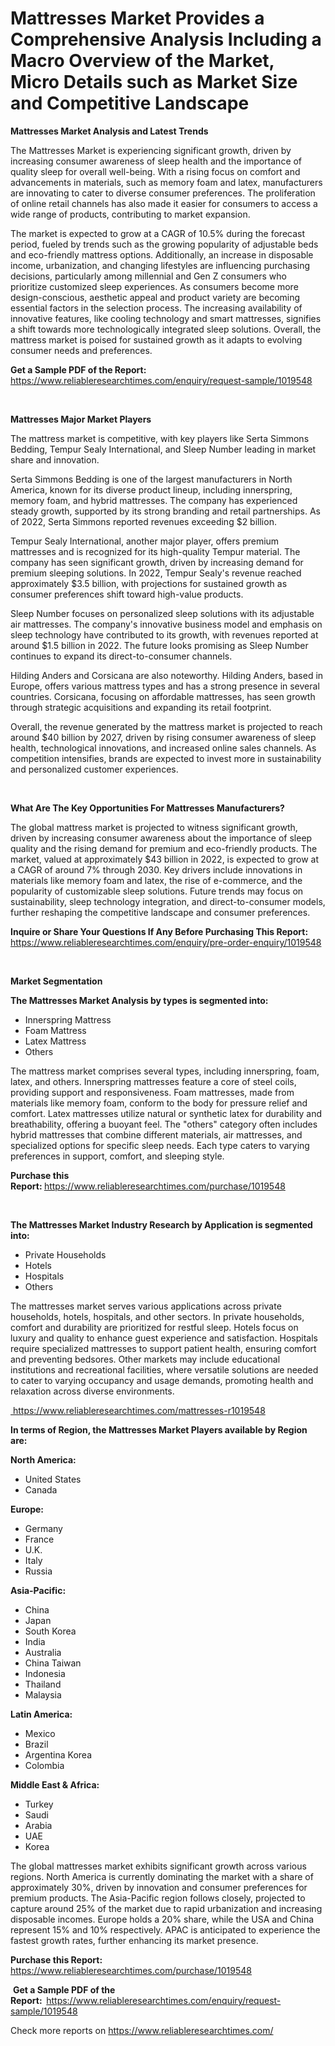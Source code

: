 <p><h1>Mattresses Market Provides a Comprehensive Analysis Including a Macro Overview of the Market, Micro Details such as Market Size and Competitive Landscape</h1></p><p><strong>Mattresses Market Analysis and Latest Trends</strong></p>
<p><p>The Mattresses Market is experiencing significant growth, driven by increasing consumer awareness of sleep health and the importance of quality sleep for overall well-being. With a rising focus on comfort and advancements in materials, such as memory foam and latex, manufacturers are innovating to cater to diverse consumer preferences. The proliferation of online retail channels has also made it easier for consumers to access a wide range of products, contributing to market expansion.</p><p>The market is expected to grow at a CAGR of 10.5% during the forecast period, fueled by trends such as the growing popularity of adjustable beds and eco-friendly mattress options. Additionally, an increase in disposable income, urbanization, and changing lifestyles are influencing purchasing decisions, particularly among millennial and Gen Z consumers who prioritize customized sleep experiences. As consumers become more design-conscious, aesthetic appeal and product variety are becoming essential factors in the selection process. The increasing availability of innovative features, like cooling technology and smart mattresses, signifies a shift towards more technologically integrated sleep solutions. Overall, the mattress market is poised for sustained growth as it adapts to evolving consumer needs and preferences.</p></p>
<p><strong>Get a Sample PDF of the Report:&nbsp;</strong> <a href="https://www.reliableresearchtimes.com/enquiry/request-sample/1019548?utm_campaign=2334&utm_medium=2&utm_source=Github&utm_content=ia&utm_term=08022025&utm_id=mattresses">https://www.reliableresearchtimes.com/enquiry/request-sample/1019548</a></p>
<p>&nbsp;</p>
<p><strong>Mattresses Major Market Players</strong></p>
<p><p>The mattress market is competitive, with key players like Serta Simmons Bedding, Tempur Sealy International, and Sleep Number leading in market share and innovation. </p><p>Serta Simmons Bedding is one of the largest manufacturers in North America, known for its diverse product lineup, including innerspring, memory foam, and hybrid mattresses. The company has experienced steady growth, supported by its strong branding and retail partnerships. As of 2022, Serta Simmons reported revenues exceeding $2 billion.</p><p>Tempur Sealy International, another major player, offers premium mattresses and is recognized for its high-quality Tempur material. The company has seen significant growth, driven by increasing demand for premium sleeping solutions. In 2022, Tempur Sealy's revenue reached approximately $3.5 billion, with projections for sustained growth as consumer preferences shift toward high-value products.</p><p>Sleep Number focuses on personalized sleep solutions with its adjustable air mattresses. The company's innovative business model and emphasis on sleep technology have contributed to its growth, with revenues reported at around $1.5 billion in 2022. The future looks promising as Sleep Number continues to expand its direct-to-consumer channels.</p><p>Hilding Anders and Corsicana are also noteworthy. Hilding Anders, based in Europe, offers various mattress types and has a strong presence in several countries. Corsicana, focusing on affordable mattresses, has seen growth through strategic acquisitions and expanding its retail footprint.</p><p>Overall, the revenue generated by the mattress market is projected to reach around $40 billion by 2027, driven by rising consumer awareness of sleep health, technological innovations, and increased online sales channels. As competition intensifies, brands are expected to invest more in sustainability and personalized customer experiences.</p></p>
<p>&nbsp;</p>
<p><strong>What Are The Key Opportunities For Mattresses Manufacturers?</strong></p>
<p><p>The global mattress market is projected to witness significant growth, driven by increasing consumer awareness about the importance of sleep quality and the rising demand for premium and eco-friendly products. The market, valued at approximately $43 billion in 2022, is expected to grow at a CAGR of around 7% through 2030. Key drivers include innovations in materials like memory foam and latex, the rise of e-commerce, and the popularity of customizable sleep solutions. Future trends may focus on sustainability, sleep technology integration, and direct-to-consumer models, further reshaping the competitive landscape and consumer preferences.</p></p>
<p><strong>Inquire or Share Your Questions If Any Before Purchasing This Report:</strong> <a href="https://www.reliableresearchtimes.com/enquiry/pre-order-enquiry/1019548?utm_campaign=2334&utm_medium=2&utm_source=Github&utm_content=ia&utm_term=08022025&utm_id=mattresses">https://www.reliableresearchtimes.com/enquiry/pre-order-enquiry/1019548</a></p>
<p>&nbsp;</p>
<p><strong>Market Segmentation</strong></p>
<p><strong>The Mattresses Market Analysis by types is segmented into:</strong></p>
<p><ul><li>Innerspring Mattress</li><li>Foam Mattress</li><li>Latex Mattress</li><li>Others</li></ul></p>
<p><p>The mattress market comprises several types, including innerspring, foam, latex, and others. Innerspring mattresses feature a core of steel coils, providing support and responsiveness. Foam mattresses, made from materials like memory foam, conform to the body for pressure relief and comfort. Latex mattresses utilize natural or synthetic latex for durability and breathability, offering a buoyant feel. The "others" category often includes hybrid mattresses that combine different materials, air mattresses, and specialized options for specific sleep needs. Each type caters to varying preferences in support, comfort, and sleeping style.</p></p>
<p><strong>Purchase this Report:&nbsp;</strong><a href="https://www.reliableresearchtimes.com/purchase/1019548?utm_campaign=2334&utm_medium=2&utm_source=Github&utm_content=ia&utm_term=08022025&utm_id=mattresses">https://www.reliableresearchtimes.com/purchase/1019548</a></p>
<p>&nbsp;</p>
<p><strong>The Mattresses Market Industry Research by Application is segmented into:</strong></p>
<p><ul><li>Private Households</li><li>Hotels</li><li>Hospitals</li><li>Others</li></ul></p>
<p><p>The mattresses market serves various applications across private households, hotels, hospitals, and other sectors. In private households, comfort and durability are prioritized for restful sleep. Hotels focus on luxury and quality to enhance guest experience and satisfaction. Hospitals require specialized mattresses to support patient health, ensuring comfort and preventing bedsores. Other markets may include educational institutions and recreational facilities, where versatile solutions are needed to cater to varying occupancy and usage demands, promoting health and relaxation across diverse environments.</p></p>
<p><a href="https://www.reliableresearchtimes.com/mattresses-r1019548?utm_campaign=2334&utm_medium=2&utm_source=Github&utm_content=ia&utm_term=08022025&utm_id=mattresses">&nbsp;https://www.reliableresearchtimes.com/mattresses-r1019548</a></p>
<p><strong>In terms of Region, the Mattresses Market Players available by Region are:</strong></p>
<p>
    <p> <strong> North America: </strong>
        <ul>
            <li>United States</li>
            <li>Canada</li>
        </ul>
        </p> 
    <p> <strong> Europe: </strong>
        <ul>
            <li>Germany</li>
            <li>France</li>
            <li>U.K.</li>
            <li>Italy</li>
            <li>Russia</li>
        </ul>
        </p> 
    <p> <strong> Asia-Pacific: </strong>
        <ul>
            <li>China</li>
            <li>Japan</li>
            <li>South Korea</li>
            <li>India</li>
            <li>Australia</li>
            <li>China Taiwan</li>
            <li>Indonesia</li>
            <li>Thailand</li>
            <li>Malaysia</li>
        </ul>
        </p> 
    <p> <strong> Latin America: </strong>
        <ul>
            <li>Mexico</li>
            <li>Brazil</li>
            <li>Argentina Korea</li>
            <li>Colombia</li>
        </ul>
        </p> 
    <p> <strong> Middle East & Africa: </strong>
        <ul>
            <li>Turkey</li>
            <li>Saudi</li>
            <li>Arabia</li>
            <li>UAE</li>
            <li>Korea</li>
        </ul>
    </p>
    </p>
<p><p>The global mattresses market exhibits significant growth across various regions. North America is currently dominating the market with a share of approximately 30%, driven by innovation and consumer preferences for premium products. The Asia-Pacific region follows closely, projected to capture around 25% of the market due to rapid urbanization and increasing disposable incomes. Europe holds a 20% share, while the USA and China represent 15% and 10% respectively. APAC is anticipated to experience the fastest growth rates, further enhancing its market presence.</p></p>
<p><strong>Purchase this Report: </strong><a href="https://www.reliableresearchtimes.com/purchase/1019548?utm_campaign=2334&utm_medium=2&utm_source=Github&utm_content=ia&utm_term=08022025&utm_id=mattresses">https://www.reliableresearchtimes.com/purchase/1019548</a></p>
<p>&nbsp;<strong>Get a Sample PDF of the Report:&nbsp;&nbsp;</strong><a href="https://www.reliableresearchtimes.com/enquiry/request-sample/1019548?utm_campaign=2334&utm_medium=2&utm_source=Github&utm_content=ia&utm_term=08022025&utm_id=mattresses">https://www.reliableresearchtimes.com/enquiry/request-sample/1019548</a></p>
<p><strong></strong></p>
<p>Check more reports on <a href="https://www.reliableresearchtimes.com/?utm_campaign=2334&utm_medium=2&utm_source=Github&utm_content=ia&utm_term=08022025&utm_id=mattresses">https://www.reliableresearchtimes.com/</a></p>